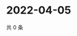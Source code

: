 # 2022-04-05

共 0 条

<!-- BEGIN WEIBO -->
<!-- 最后更新时间 Tue Apr 05 2022 20:30:50 GMT+0800 (China Standard Time) -->

<!-- END WEIBO -->
